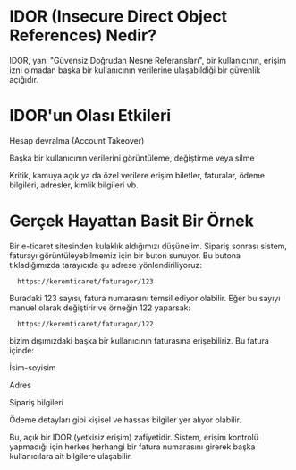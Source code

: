 # IDOR (Insecure Direct Object References) Nedir?

IDOR, yani "Güvensiz Doğrudan Nesne Referansları", bir kullanıcının, erişim izni olmadan başka bir kullanıcının verilerine ulaşabildiği bir güvenlik açığıdır.

# IDOR'un Olası Etkileri

Hesap devralma (Account Takeover)

Başka bir kullanıcının verilerini görüntüleme, değiştirme veya silme

Kritik, kamuya açık ya da özel verilere erişim
      biletler, faturalar, ödeme bilgileri, adresler, kimlik bilgileri vb.

# Gerçek Hayattan Basit Bir Örnek

Bir e-ticaret sitesinden kulaklık aldığımızı düşünelim. Sipariş sonrası sistem, faturayı görüntüleyebilmemiz için bir buton sunuyor. Bu butona tıkladığımızda tarayıcıda şu adrese yönlendiriliyoruz:

      https://keremticaret/faturagor/123

Buradaki 123 sayısı, fatura numarasını temsil ediyor olabilir. Eğer bu sayıyı manuel olarak değiştirir ve örneğin 122 yaparsak:

      https://keremticaret/faturagor/122

bizim dışımızdaki başka bir kullanıcının faturasına erişebiliriz. Bu fatura içinde:

İsim-soyisim

Adres

Sipariş bilgileri

Ödeme detayları gibi kişisel ve hassas bilgiler yer alıyor olabilir.

Bu, açık bir IDOR (yetkisiz erişim) zafiyetidir. Sistem, erişim kontrolü yapmadığı için herkes herhangi bir fatura numarasını girerek başka kullanıcılara ait bilgilere ulaşabilir.


